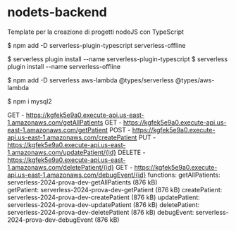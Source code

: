 # nodets-backend
Template per la creazione di progetti nodeJS con TypeScript


$ npm add -D serverless-plugin-typescript serverless-offline

$ serverless plugin install --name serverless-plugin-typescript
$ serverless plugin install --name serverless-offline

$ npm add -D serverless aws-lambda @types/serverless @types/aws-lambda

$ npm i mysql2

 GET - https://kgfek5e9a0.execute-api.us-east-1.amazonaws.com/getAllPatients
  GET - https://kgfek5e9a0.execute-api.us-east-1.amazonaws.com/getPatient
  POST - https://kgfek5e9a0.execute-api.us-east-1.amazonaws.com/createPatient
  PUT - https://kgfek5e9a0.execute-api.us-east-1.amazonaws.com/updatePatient/{id}
  DELETE - https://kgfek5e9a0.execute-api.us-east-1.amazonaws.com/deletePatient/{id}
  GET - https://kgfek5e9a0.execute-api.us-east-1.amazonaws.com/debugEvent/{id}
functions:
  getAllPatients: serverless-2024-prova-dev-getAllPatients (876 kB)                                                                                                       
  getPatient: serverless-2024-prova-dev-getPatient (876 kB)
  createPatient: serverless-2024-prova-dev-createPatient (876 kB)
  updatePatient: serverless-2024-prova-dev-updatePatient (876 kB)
  deletePatient: serverless-2024-prova-dev-deletePatient (876 kB)
  debugEvent: serverless-2024-prova-dev-debugEvent (876 kB)